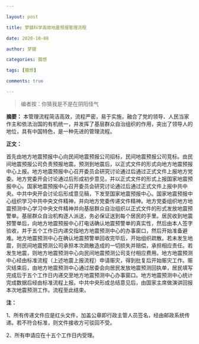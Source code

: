 ```yaml
---

layout: post

title: 梦貘科学高效地震预报管理流程

date: 2020-10-08

author: 梦貘

categories: 臆想

tags: [臆想]

comments: true

---
```


> 编者按：你猜我是不是在阴阳怪气

**摘要：** 本管理流程简洁高效，流程严密，易于实施，融合了党的领导、人民当家作主和依法治国的有机统一，并发挥了基层群众自治组织的作用，突出了领导人的地位，具有中国特色，是一种先进的管理流程。

**正文：**

首先由地方地震预报中心向民间地震预报公司招标，民间地震预报公司竞标。由民间地震预报公司负责预报地震。预测到地震后，以正式文件的形式向地方地震预报中心上报。地方地震预报中心召开委员会研究讨论通过后通过正式文件上报地方党委。地方党委开会讨论通过后形成初步意见，并以正式文件的形式上报国家地震预报中心。国家地震预报中心召开委员会研究讨论通过后通过正式文件上报中共中央。中共中央开会讨论后形成意见稿，下发至国家地震预报中心。国家地震预报中心组织学习中共中央文件精神，并向地方党委传递文件精神。地方党委组织地方地震预测中心学习中央文件精神并向基层群众自治组织以正式文件的形式发放地震预警单。基层群众自治机构逐人派送，务必保证送到每个居民的手里。居民收到地震预警单后，向地方地震预报中心打电话确认地震预警单的真实性，然后由本人签字验收，并于五个工作日内递交指地方地震预测中心的办事窗口，然后开始准备避难。地方地震预测中心在确认地震预警单回收完毕后，开始组织疏散。若未发生地震，则民间地震预测公司承担本次疏散造成的一切损失并赔偿，承担相应责任。若发生地震，则地方地震预测中心向民间地震预测公司支付相应费用。地方地震预测中心经由标准流程（上述地震上报流程）申请赈灾，得到批复后开始赈灾工作。赈灾结束后，由地方地震预测中心通过居委会向居民发放地震预测回执单，居民填写完成后于五个工作日内递交至地方地震预测中心办事窗口。地方地震预测中心统计完成数据后经由标准流程上报。中共中央形成总结意见后，由国家主席做演讲回报本次地震预测工作。流程至此结束。

**注：**

1、所有传递文件应是红头文件，加盖公章即行政主管人员签名，经由邮政系统传递。若不符合标准，则文件接收方可驳回不受。

2、所有申请应在十五个工作日内受理。
